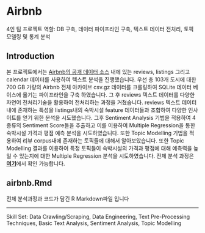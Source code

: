 # Airbnb

4인 팀 프로젝트
역할: DB 구축, 데이터 파이프라인 구축, 텍스트 데이터 전처리, 토픽 모델링 및 통계 분석

## Introduction

본 프로젝트에서는 [Airbnb의 공개 데이터 소스](http://insideairbnb.com/get-the-data.html) 내에 있는 reviews, listings 그리고 calendar 데이터를 사용하여 텍스트 분석을 진행했습니다. 우선 총 103개 도시에 대한 700 GB 가량의 Airbnb 전체 아카이브 csv.gz 데이터를 크롤링하여 SQLite 데이터 베이스에 옮기는 파이프라인을 구축 하였습니다. 그 후 reviews 텍스트 데이터를 다양한 자연어 전처리기술을 활용하여 전처리하는 과정을 거쳤습니다. reviews 텍스트 데이터내에 존재하는 특성을 listings내의 숙박시설 feature 데이터들과 조합하여 다양한 인사이트를 얻기 위한 분석을 시도했습니다. 그후 Sentiment Analysis 기법을 적용하여 4종류의 Sentiment Score들을 추출하고 이를 이용하여 Multiple Regression을 통한 숙박시설 가격과 평점 예측 분석을 시도하였습니다. 또한 Topic Modelling 기법을 적용하여 리뷰 corpus내에 존재하는 토픽들에 대해서 알아보았습니다. 또한 Topic Modelling 결과를 이용하여 특정 토픽들이 숙박시설의 가격과 평점에 대해 예측력을 높일 수 있는지에 대한 Multiple Regression 분석을 시도하였습니다. 전체 분석 과정은 [**여기**](https://sakjung.github.io/airbnb)에서 확인 가능합니다.

## airbnb.Rmd

전체 분석과정과 코드가 담긴 R Markdown파일 입니다 

--------

Skill Set: Data Crawling/Scraping, Data Engineering, Text Pre-Processing Techniques, Basic Text Analysis, Sentiment Analysis, Topic Modelling

